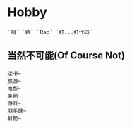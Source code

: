 Hobby
==

    `唱` `跳` `Rap` `打...打代码`

当然不可能(Of Course Not)
--

    读书~
    旅游~
    电影~
    美剧~
    游戏~
    羽毛球~
    射箭~
